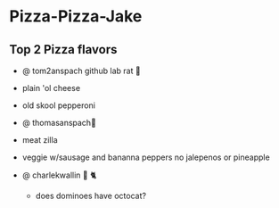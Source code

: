 Pizza-Pizza-Jake
================
## Top 2 Pizza flavors
 * @ tom2anspach github lab rat :rat:
 

  * plain 'ol cheese
  * old skool pepperoni


* @ thomasanspach:jack_o_lantern:  
 
 * meat zilla
 * veggie w/sausage and bananna peppers no jalepenos or pineapple
 

* @ charlekwallin :octopus: :cat2:
  * does dominoes have octocat?
